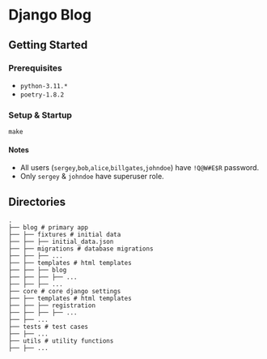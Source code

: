 # Django Blog

## Getting Started

### Prerequisites

* `python-3.11.*`
* `poetry-1.8.2`

### Setup & Startup

`make`

#### Notes

* All users (`sergey`,`bob`,`alice`,`billgates`,`johndoe`) have `!Q@W#E$R` password.
* Only `sergey` & `johndoe` have superuser role.

## Directories

```plaintext
.
├── blog # primary app
├── ├── fixtures # initial data
├── ├── ├── initial_data.json
├── ├── migrations # database migrations
├── ├── ├── ...
├── ├── templates # html templates
├── ├── ├── blog
├── ├── ├── ├── ...
├── ├── ├── ...
├── core # core django settings
├── ├── templates # html templates
├── ├── ├── registration
├── ├── ├── ├── ...
├── ├── ...
├── tests # test cases
├── ├── ...
├── utils # utility functions
├── ├── ...
```
